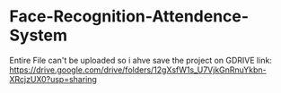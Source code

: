 # Face-Recognition-Attendence-System
Entire File can't be uploaded so i ahve save the project on GDRIVE 
link: https://drive.google.com/drive/folders/12gXsfW1s_U7VjkGnRnuYkbn-XRcjzUX0?usp=sharing
